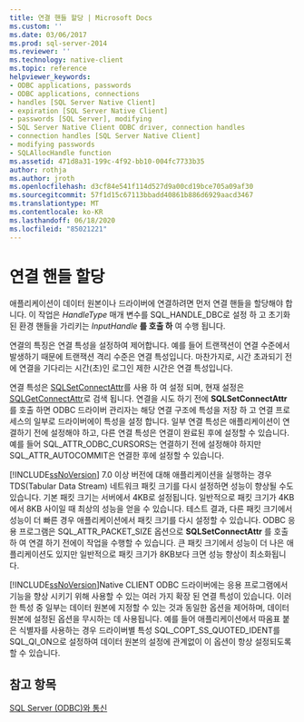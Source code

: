 ```yaml
---
title: 연결 핸들 할당 | Microsoft Docs
ms.custom: ''
ms.date: 03/06/2017
ms.prod: sql-server-2014
ms.reviewer: ''
ms.technology: native-client
ms.topic: reference
helpviewer_keywords:
- ODBC applications, passwords
- ODBC applications, connections
- handles [SQL Server Native Client]
- expiration [SQL Server Native Client]
- passwords [SQL Server], modifying
- SQL Server Native Client ODBC driver, connection handles
- connection handles [SQL Server Native Client]
- modifying passwords
- SQLAllocHandle function
ms.assetid: 471d8a31-199c-4f92-bb10-004fc7733b35
author: rothja
ms.author: jroth
ms.openlocfilehash: d3cf84e541f114d527d9a00cd19bce705a09af30
ms.sourcegitcommit: 57f1d15c67113bbadd40861b886d6929aacd3467
ms.translationtype: MT
ms.contentlocale: ko-KR
ms.lasthandoff: 06/18/2020
ms.locfileid: "85021221"
---
```

# <a name="allocating-a-connection-handle"></a>연결 핸들 할당
  애플리케이션이 데이터 원본이나 드라이버에 연결하려면 먼저 연결 핸들을 할당해야 합니다. 이 작업은 *HandleType* 매개 변수를 SQL_HANDLE_DBC로 설정 하 고 초기화 된 환경 핸들을 가리키는 *InputHandle* **를 호출 하** 여 수행 됩니다.  
  
 연결의 특징은 연결 특성을 설정하여 제어합니다. 예를 들어 트랜잭션이 연결 수준에서 발생하기 때문에 트랜잭션 격리 수준은 연결 특성입니다. 마찬가지로, 시간 초과되기 전에 연결을 기다리는 시간(초)인 로그인 제한 시간은 연결 특성입니다.  
  
 연결 특성은 [SQLSetConnectAttr](../native-client-odbc-api/sqlsetconnectattr.md)를 사용 하 여 설정 되며, 현재 설정은 [SQLGetConnectAttr](../native-client-odbc-api/sqlgetconnectattr.md)로 검색 됩니다. 연결을 시도 하기 전에 **SQLSetConnectAttr** 를 호출 하면 ODBC 드라이버 관리자는 해당 연결 구조에 특성을 저장 하 고 연결 프로세스의 일부로 드라이버에이 특성을 설정 합니다. 일부 연결 특성은 애플리케이션이 연결하기 전에 설정해야 하고, 다른 연결 특성은 연결이 완료된 후에 설정할 수 있습니다. 예를 들어 SQL_ATTR_ODBC_CURSORS는 연결하기 전에 설정해야 하지만 SQL_ATTR_AUTOCOMMIT은 연결한 후에 설정할 수 있습니다.  
  
 [!INCLUDE[ssNoVersion](../../includes/ssnoversion-md.md)] 7.0 이상 버전에 대해 애플리케이션을 실행하는 경우 TDS(Tabular Data Stream) 네트워크 패킷 크기를 다시 설정하면 성능이 향상될 수도 있습니다. 기본 패킷 크기는 서버에서 4KB로 설정됩니다. 일반적으로 패킷 크기가 4KB에서 8KB 사이일 때 최상의 성능을 얻을 수 있습니다. 테스트 결과, 다른 패킷 크기에서 성능이 더 빠른 경우 애플리케이션에서 패킷 크기를 다시 설정할 수 있습니다. ODBC 응용 프로그램은 SQL_ATTR_PACKET_SIZE 옵션으로 **SQLSetConnectAttr** 를 호출 하 여 연결 하기 전에이 작업을 수행할 수 있습니다. 큰 패킷 크기에서 성능이 더 나은 애플리케이션도 있지만 일반적으로 패킷 크기가 8KB보다 크면 성능 향상이 최소화됩니다.  
  
 [!INCLUDE[ssNoVersion](../../includes/ssnoversion-md.md)]Native CLIENT ODBC 드라이버에는 응용 프로그램에서 기능을 향상 시키기 위해 사용할 수 있는 여러 가지 확장 된 연결 특성이 있습니다. 이러한 특성 중 일부는 데이터 원본에 지정할 수 있는 것과 동일한 옵션을 제어하며, 데이터 원본에 설정된 옵션을 무시하는 데 사용됩니다. 예를 들어 애플리케이션에서 따옴표 붙은 식별자를 사용하는 경우 드라이버별 특성 SQL_COPT_SS_QUOTED_IDENT를 SQL_QI_ON으로 설정하여 데이터 원본의 설정에 관계없이 이 옵션이 항상 설정되도록 할 수 있습니다.  
  
## <a name="see-also"></a>참고 항목  
 [SQL Server &#40;ODBC&#41;와 통신](communicating-with-sql-server-odbc.md)  
  
  
